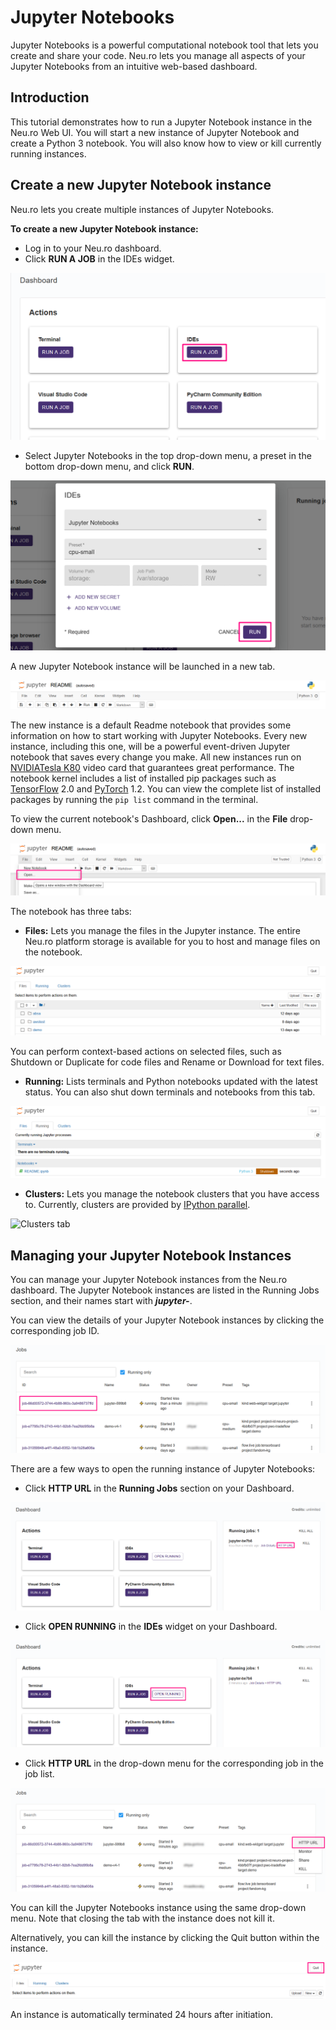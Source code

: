 # Jupyter Notebooks

Jupyter Notebooks is a powerful computational notebook tool that lets you create and share your code. Neu.ro lets you manage all aspects of your Jupyter Notebooks from an intuitive web-based dashboard.

## Introduction

This tutorial demonstrates how to run a Jupyter Notebook instance in the Neu.ro Web UI. You will start a new instance of Jupyter Notebook and create a Python 3 notebook. You will also know how to view or kill currently running instances.

## Create a new Jupyter Notebook instance

Neu.ro lets you create multiple instances of Jupyter Notebooks.

**To create a new Jupyter Notebook instance:**

* Log in to your Neu.ro dashboard.
* Click **RUN A JOB** in the IDEs widget.

![](<../../.gitbook/assets/image (164).png>)

* Select Jupyter Notebooks in the top drop-down menu, a preset in the bottom drop-down menu, and click **RUN**.

![](<../../.gitbook/assets/image (146).png>)

A new Jupyter Notebook instance will be launched in a new tab.

![](<../../.gitbook/assets/зображення (11).png>)

The new instance is a default Readme notebook that provides some information on how to start working with Jupyter Notebooks. Every new instance, including this one, will be a powerful event-driven Jupyter notebook that saves every change you make. All new instances run on [NVIDIA](https://www.nvidia.com/en-gb/data-center/tesla-k80/)[Tesla K80](https://www.nvidia.com/en-gb/data-center/tesla-k80/) video card that guarantees great performance. The notebook kernel includes a list of installed pip packages such as [TensorFlow](https://www.tensorflow.org/) 2.0 and [PyTorch](https://pytorch.org/) 1.2. You can view the complete list of installed packages by running the `pip list` command in the terminal.

To view the current notebook's Dashboard, click **Open...** in the **File** drop-down menu.

![](<../../.gitbook/assets/image (77).png>)

The notebook has three tabs:

* **Files:** Lets you manage the files in the Jupyter instance. The entire Neu.ro platform storage is available for you to host and manage files on the notebook.

![Files tab](<../../.gitbook/assets/image (60).png>)

You can perform context-based actions on selected files, such as Shutdown or Duplicate for code files and Rename or Download for text files.

* **Running:** Lists terminals and Python notebooks updated with the latest status. You can also shut down terminals and notebooks from this tab.

![Running tab](<../../.gitbook/assets/image (47) (1).png>)

* **Clusters:** Lets you manage the notebook clusters that you have access to. Currently, clusters are provided by [IPython parallel](https://github.com/ipython/ipyparallel).

![Clusters tab](../../.gitbook/assets/Jupyter\_Clusters.jpg)

## Managing your Jupyter Notebook Instances

You can manage your Jupyter Notebook instances from the Neu.ro dashboard. The Jupyter Notebook instances are listed in the Running Jobs section, and their names start with _**jupyter-**_.&#x20;

You can view the details of your Jupyter Notebook instances by clicking the corresponding job ID.

![](<../../.gitbook/assets/image (239).png>)

There are a few ways to open the running instance of Jupyter Notebooks:

* Click **HTTP URL** in the **Running Jobs** section on your Dashboard.

![](<../../.gitbook/assets/image (22).png>)

* Click **OPEN RUNNING** in the **IDEs** widget on your Dashboard.

![](<../../.gitbook/assets/image (21).png>)

* Click **HTTP URL** in the drop-down menu for the corresponding job in the job list.

![](<../../.gitbook/assets/image (222).png>)

You can kill the Jupyter Notebooks instance using the same drop-down menu. Note that closing the tab with the instance does not kill it.

Alternatively, you can kill the instance by clicking the Quit button within the instance.

![](<../../.gitbook/assets/image (20) (1).png>)

An instance is automatically terminated 24 hours after initiation.
